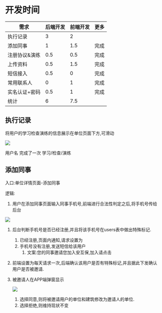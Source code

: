 # 开发时间

| 需求      | 后端开发 | 前端开发 | 更多   |
| ------- | ---- | ---- | ---- |
| 执行记录    | 3    | 2    |      |
| 添加同事    | 1    | 1.5  | 完成   |
| 注册协议&演练 | 0.5  | 0.5  | 完成   |
| 上传资料    | 0.5  | 1.5  | 完成   |
| 短信接入    | 0.5  | 0    | 完成   |
| 常用联系人   | 0    | 1    | 完成   |
| 实名认证+密码 | 0.5  | 1    | 完成   |
| 统计      | 6    | 7.5  |      |





## 执行记录

将用户的学习检查演练的信息展示在单位页面下方,可滑动

![](http://ww4.sinaimg.cn/large/801b780agw1f7gh3gck7ij20kc10cwhu.jpg)



用户名 完成了一次  学习/检查/演练

## 添加同事

入口:单位详情页面-添加同事

逻辑:

1. 用户在添加同事页面输入同事手机号,前端进行合法性判定之后,将手机号传给后台

![](http://ww3.sinaimg.cn/large/65e4f1e6jw1f7jx9m1j22j20v60c2ab7.jpg)

1. 后台判断手机号是否已经注册,并且将该手机号在users表中做出特殊标记.

   1. 已经注册,页面内通知,请求设置为
   2. 手机号没有注册,发送短信给该用户
      1. 文案:您的同事邀请您加入安互保,加入请点击<url>

2. 前端设置为每天请求一次,后端确认该用户是否有特殊标记,并且据此下发确认用户是否被邀请.

3. 被邀请人在APP端弹窗显示

   ![](http://ww1.sinaimg.cn/large/65e4f1e6gw1f7k0f1cv3fj20r80iswfk.jpg) 

   1. 选择同意,则将被邀请用户的单位和建筑修改为邀请人的单位.
   2. 选择拒绝,则维持现状不变